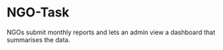 # NGO-Task
 NGOs submit monthly reports and lets an admin view a dashboard that summarises the data.
